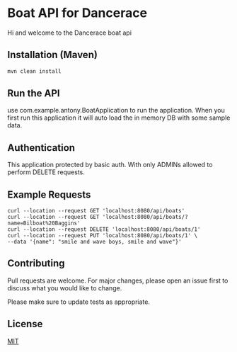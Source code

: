 # Boat API for Dancerace

Hi and welcome to the Dancerace boat api

## Installation (Maven)

```bash
mvn clean install
```

## Run the API

use com.example.antony.BoatApplication to run the application. When you first run this application it will auto load the
in memory DB with some sample data.

## Authentication

This application protected by basic auth. With only ADMINs allowed to perform DELETE requests.

## Example Requests

````
curl --location --request GET 'localhost:8080/api/boats'
curl --location --request GET 'localhost:8080/api/boats/?name=Bilboat%20Baggins'
curl --location --request DELETE 'localhost:8080/api/boats/1' 
curl --location --request PUT 'localhost:8080/api/boats/1' \
--data '{name": "smile and wave boys, smile and wave"}'
````

## Contributing

Pull requests are welcome. For major changes, please open an issue first
to discuss what you would like to change.

Please make sure to update tests as appropriate.

## License

[MIT](https://choosealicense.com/licenses/mit/)